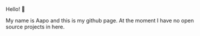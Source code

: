 Hello! 👋

My name is Aapo and this is my github page. At the moment I have no open source projects in here.
